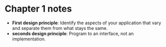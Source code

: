 # Chapter 1 notes

* **First design principle**: Identify the aspects of your application that vary and separate them from what stays the same.
* **seconds design principle**: Program to an interface, not an implementation.
